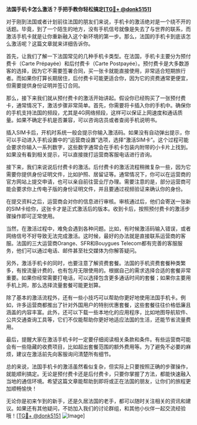 **法国手机卡怎么激活？手把手教你轻松搞定[[TG💪+ @donk5151](https://t.me/s/donk5151)]**

对于刚到法国或者计划前往法国的朋友们来说，手机卡的激活绝对是一个绕不开的话题。毕竟，到了一个陌生的地方，没有手机信号就像是失去了与世界的联系，而激活手机卡就是让你重新融入这个新环境的第一步。那么，法国的手机卡到底该怎么激活呢？这篇文章就来详细告诉你。

首先，让我们了解一下法国常见的几种手机卡类型。在法国，手机卡主要分为预付费卡（Carte Prépayée）和后付费卡（Carte Postpayée）。预付费卡是大多数游客的选择，因为它不需要签署合同，买一张卡就能直接使用，非常适合短期旅行者。而如果你打算长期居住，后付费卡可能更适合你，因为它的资费通常更便宜，但需要提供身份证明并签订合同。

那么，接下来我们就从预付费卡的激活开始讲起。假设你已经购买了一张预付费卡，通常情况下，激活步骤非常简单。首先，你需要将卡插入你的手机中。确保你的手机支持法国的频段，尤其是4G网络频段，这样可以保证上网速度和通话质量。如果不确定手机是否兼容，可以咨询店员或者查阅手机说明书。

插入SIM卡后，开机时系统一般会提示你输入激活码。如果没有自动弹出提示，你可以手动进入手机设置中的“运营商设置”选项，选择“激活SIM卡”。这个过程可能会要求你输入一系列数字，这些数字通常会在手机卡包装内附带的小卡片上找到。如果没有看到相关提示，可以直接拨打运营商客服电话进行咨询。

接下来，我们来说说后付费卡的激活。后付费卡的激活流程稍微复杂一些，因为它需要你提供身份证明文件，比如护照、居留证等。通常情况下，你可以在运营商的官方网站上提交申请，也可以亲自前往营业厅办理。需要注意的是，部分运营商可能会要求你上传电子版的身份证明文件，并且要通过视频验证来确认你的身份。

在提交资料之后，运营商会对你的信息进行审核。审核通过后，他们会寄送一张新的SIM卡给你，这张卡才是正式激活后的版本。收到卡后，按照预付费卡的激活步骤操作即可正常使用。

当然，在激活过程中，难免会遇到各种问题。比如，有时候激活码输入错误，或者网络信号不好导致无法完成激活。这时候，最好的办法就是直接联系运营商的客服。法国的三大运营商Orange、SFR和Bouygues Telecom都有完善的客服服务，他们可以通过电话、邮件甚至社交媒体为你解答疑问。

另外，激活手机卡的同时，也要注意了解资费套餐。法国的手机资费套餐种类繁多，有按流量计费的，也有包月无限使用的。根据自己的需求选择合适的套餐非常重要。如果你经常需要打电话，可以选择包含更多通话时间的套餐；如果你主要用手机上网，那么选择流量套餐可能更划算。

除了基本的激活流程外，还有一些小技巧可以帮助你更好地使用法国手机卡。例如，许多运营商都推出了针对外国用户的特别优惠套餐，这些套餐往往价格低廉且涵盖的内容丰富。此外，还可以下载一些本地化的应用程序，比如地图导航软件、公共交通查询工具等，它们不仅能帮助你更好地适应法国的生活，还能节省流量费用。

最后，提醒大家在激活手机卡时一定要仔细阅读相关条款和条件。有些运营商可能会有一些隐藏的收费项目，比如超出套餐范围的额外费用等。为了避免不必要的麻烦，建议在激活前先向客服询问清楚所有细节。

总的来说，法国手机卡的激活虽然看似复杂，但实际上只要按照正确的步骤操作，就能顺利搞定。无论是预付费卡还是后付费卡，只要你掌握了方法，都能快速融入当地的通信环境。希望这篇文章能帮助到即将或正在法国的朋友，让你们的旅程更加顺畅愉快！

无论你是初来乍到的新手，还是久居法国的老手，都可以随时关注相关的资讯和建议。如果还有其他疑问，不妨加入我们的讨论群组，和其他小伙伴一起交流经验哦！[[TG💪+ @donk5151](https://t.me/s/donk5151) ![Image](https://i.postimg.cc/rwNCRYN7/Snipaste-2025-04-30-17-27-05.png)]